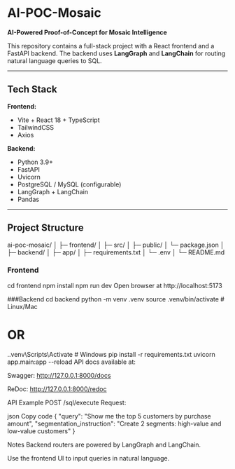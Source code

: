 # AI-POC-Mosaic

**AI-Powered Proof-of-Concept for Mosaic Intelligence**  

This repository contains a full-stack project with a React frontend and a FastAPI backend. The backend uses **LangGraph** and **LangChain** for routing natural language queries to SQL.

---

## Tech Stack
**Frontend:**  
- Vite + React 18 + TypeScript  
- TailwindCSS  
- Axios  

**Backend:**  
- Python 3.9+  
- FastAPI  
- Uvicorn  
- PostgreSQL / MySQL (configurable)  
- LangGraph + LangChain  
- Pandas  

---

## Project Structure
ai-poc-mosaic/
│
├─ frontend/
│ ├─ src/
│ ├─ public/
│ └─ package.json
│
├─ backend/
│ ├─ app/
│ ├─ requirements.txt
│ └─ .env
│
└─ README.md

### Frontend
cd frontend
npm install
npm run dev
Open browser at http://localhost:5173

###Backend
cd backend
python -m venv .venv
source .venv/bin/activate    # Linux/Mac
# OR
.\.venv\Scripts\Activate     # Windows
pip install -r requirements.txt
uvicorn app.main:app --reload
API docs available at:

Swagger: http://127.0.0.1:8000/docs

ReDoc: http://127.0.0.1:8000/redoc

API Example
POST /sql/execute
Request:

json
Copy code
{
  "query": "Show me the top 5 customers by purchase amount",
  "segmentation_instruction": "Create 2 segments: high-value and low-value customers"
}

Notes
Backend routers are powered by LangGraph and LangChain.

Use the frontend UI to input queries in natural language.
